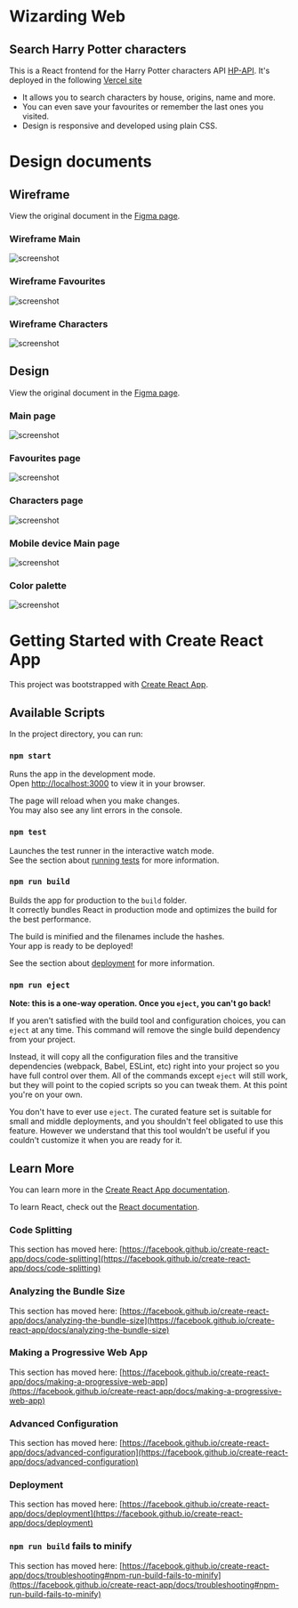 # Wizarding Web
## Search Harry Potter characters

This is a React frontend for the Harry Potter characters API [HP-API](https://hp-api.herokuapp.com/).
It's deployed in the following [Vercel site](https://sdg-harry-potter.vercel.app/)

- It allows you to search characters by house, origins, name and more.
- You can even save your favourites or remember the last ones you visited.
- Design is responsive and developed using plain CSS.

# Design documents

## Wireframe
View the original document in the [Figma page](https://www.figma.com/file/oIGGpFh6M0a2AtRwULdqO3/SDG-HP-Wireframe?node-id=0%3A1).

### Wireframe Main
![screenshot](https://github.com/manoelcl/sdg-harry-potter/blob/main/References/Wireframes/SDG-HP%20Wireframe%20Main.jpg)
### Wireframe Favourites
![screenshot](https://github.com/manoelcl/sdg-harry-potter/blob/main/References/Wireframes/SDG-HP%20Wireframe%20Favs.jpg)
### Wireframe Characters
![screenshot](https://github.com/manoelcl/sdg-harry-potter/blob/main/References/Wireframes/SDG-HP%20Wireframe%20Character.jpg)

## Design

View the original document in the [Figma page](https://www.figma.com/file/Zu3PvrMtMMTHBfbqZWQD4R/SDG-HP-Design?node-id=32%3A140).

### Main page
![screenshot](https://github.com/manoelcl/sdg-harry-potter/blob/main/References/Design/Desktop%20-%20Main.jpg)

### Favourites page
![screenshot](https://github.com/manoelcl/sdg-harry-potter/blob/main/References/Design/Desktop%20-%20Favorites.jpg)

### Characters page
![screenshot](https://github.com/manoelcl/sdg-harry-potter/blob/main/References/Design/Desktop%20-%20Character.jpg)

### Mobile device Main page
![screenshot](https://github.com/manoelcl/sdg-harry-potter/blob/main/References/Design/Android%20Small%20-%20Main.jpg)

### Color palette

![screenshot](https://github.com/manoelcl/sdg-harry-potter/blob/main/References/Design/Color%20Palette.jpg)

# Getting Started with Create React App

This project was bootstrapped with [Create React App](https://github.com/facebook/create-react-app).

## Available Scripts

In the project directory, you can run:

### `npm start`

Runs the app in the development mode.\
Open [http://localhost:3000](http://localhost:3000) to view it in your browser.

The page will reload when you make changes.\
You may also see any lint errors in the console.

### `npm test`

Launches the test runner in the interactive watch mode.\
See the section about [running tests](https://facebook.github.io/create-react-app/docs/running-tests) for more information.

### `npm run build`

Builds the app for production to the `build` folder.\
It correctly bundles React in production mode and optimizes the build for the best performance.

The build is minified and the filenames include the hashes.\
Your app is ready to be deployed!

See the section about [deployment](https://facebook.github.io/create-react-app/docs/deployment) for more information.

### `npm run eject`

**Note: this is a one-way operation. Once you `eject`, you can't go back!**

If you aren't satisfied with the build tool and configuration choices, you can `eject` at any time. This command will remove the single build dependency from your project.

Instead, it will copy all the configuration files and the transitive dependencies (webpack, Babel, ESLint, etc) right into your project so you have full control over them. All of the commands except `eject` will still work, but they will point to the copied scripts so you can tweak them. At this point you're on your own.

You don't have to ever use `eject`. The curated feature set is suitable for small and middle deployments, and you shouldn't feel obligated to use this feature. However we understand that this tool wouldn't be useful if you couldn't customize it when you are ready for it.

## Learn More

You can learn more in the [Create React App documentation](https://facebook.github.io/create-react-app/docs/getting-started).

To learn React, check out the [React documentation](https://reactjs.org/).

### Code Splitting

This section has moved here: [https://facebook.github.io/create-react-app/docs/code-splitting](https://facebook.github.io/create-react-app/docs/code-splitting)

### Analyzing the Bundle Size

This section has moved here: [https://facebook.github.io/create-react-app/docs/analyzing-the-bundle-size](https://facebook.github.io/create-react-app/docs/analyzing-the-bundle-size)

### Making a Progressive Web App

This section has moved here: [https://facebook.github.io/create-react-app/docs/making-a-progressive-web-app](https://facebook.github.io/create-react-app/docs/making-a-progressive-web-app)

### Advanced Configuration

This section has moved here: [https://facebook.github.io/create-react-app/docs/advanced-configuration](https://facebook.github.io/create-react-app/docs/advanced-configuration)

### Deployment

This section has moved here: [https://facebook.github.io/create-react-app/docs/deployment](https://facebook.github.io/create-react-app/docs/deployment)

### `npm run build` fails to minify

This section has moved here: [https://facebook.github.io/create-react-app/docs/troubleshooting#npm-run-build-fails-to-minify](https://facebook.github.io/create-react-app/docs/troubleshooting#npm-run-build-fails-to-minify)
